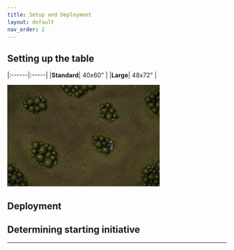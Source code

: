 ```yaml
---
title: Setup and Deployment
layout: default
nav_order: 2
---
```

## Setting up the table

|:------|:-----|
|**Standard**| 40x60" |
|**Large**| 48x72" |

<img style="float: center;" src="../assets/images/harrowingWoods.png" width="350">

## Deployment

## Determining starting initiative

----